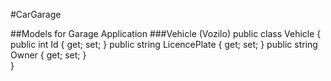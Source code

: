 #CarGarage

##Models for Garage Application
###Vehicle (Vozilo)
public class Vehicle
{
    public int Id { get; set; } 
    public string LicencePlate { get; set; }
    public string Owner { get; set; }         
}
